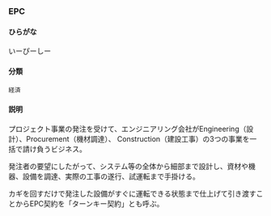 <div style="display:none;">

## [あ行](securities-terms?id=あ行)
## [か行](securities-terms?id=か行)
## [さ行](securities-terms?id=さ行)
## [た行](securities-terms?id=た行)
## [な行](securities-terms?id=な行)
## [は行](securities-terms?id=は行)
## [ま行](securities-terms?id=ま行)
## [や行](securities-terms?id=や行)
## [ら行](securities-terms?id=ら行)
## [わ行](securities-terms?id=わ行)
## [英数字・記号](securities-terms?id=英数字・記号)

</div>

### EPC

#### ひらがな

いーぴーしー

#### 分類

`経済`

#### 説明

プロジェクト事業の発注を受けて、エンジニアリング会社がEngineering（設計）、Procurement（機材調達）、 Construction（建設工事）の3つの事業を一括で請け負うビジネス。
発注者の要望にしたがって、システム等の全体から細部まで設計し、資材や機器、設備を調達、実際の工事の遂行、試運転まで手掛ける。
カギを回すだけで発注した設備がすぐに運転できる状態まで仕上げて引き渡すことからEPC契約を「ターンキー契約」とも呼ぶ。

